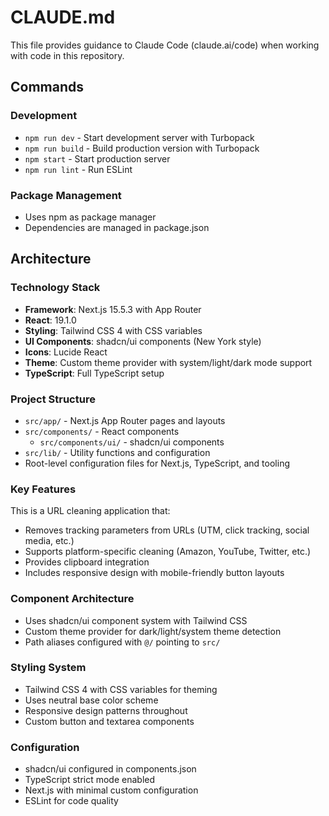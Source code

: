 # CLAUDE.md

This file provides guidance to Claude Code (claude.ai/code) when working with code in this repository.

## Commands

### Development
- `npm run dev` - Start development server with Turbopack
- `npm run build` - Build production version with Turbopack
- `npm start` - Start production server
- `npm run lint` - Run ESLint

### Package Management
- Uses npm as package manager
- Dependencies are managed in package.json

## Architecture

### Technology Stack
- **Framework**: Next.js 15.5.3 with App Router
- **React**: 19.1.0
- **Styling**: Tailwind CSS 4 with CSS variables
- **UI Components**: shadcn/ui components (New York style)
- **Icons**: Lucide React
- **Theme**: Custom theme provider with system/light/dark mode support
- **TypeScript**: Full TypeScript setup

### Project Structure
- `src/app/` - Next.js App Router pages and layouts
- `src/components/` - React components
  - `src/components/ui/` - shadcn/ui components
- `src/lib/` - Utility functions and configuration
- Root-level configuration files for Next.js, TypeScript, and tooling

### Key Features
This is a URL cleaning application that:
- Removes tracking parameters from URLs (UTM, click tracking, social media, etc.)
- Supports platform-specific cleaning (Amazon, YouTube, Twitter, etc.)
- Provides clipboard integration
- Includes responsive design with mobile-friendly button layouts

### Component Architecture
- Uses shadcn/ui component system with Tailwind CSS
- Custom theme provider for dark/light/system theme detection
- Path aliases configured with `@/` pointing to `src/`

### Styling System
- Tailwind CSS 4 with CSS variables for theming
- Uses neutral base color scheme
- Responsive design patterns throughout
- Custom button and textarea components

### Configuration
- shadcn/ui configured in components.json
- TypeScript strict mode enabled
- Next.js with minimal custom configuration
- ESLint for code quality